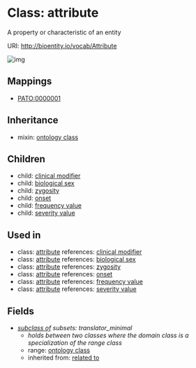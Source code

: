 # Class: attribute


A property or characteristic of an entity

URI: http://bioentity.io/vocab/Attribute

![img](http://yuml.me/diagram/nofunky/class/\[Attribute]^-\[BiologicalSex],%20\[Attribute]^-\[ClinicalModifier],%20\[Attribute]^-\[FrequencyValue],%20\[Attribute]^-\[Onset],%20\[Attribute]^-\[SeverityValue],%20\[Attribute]^-\[Zygosity],%20\[Attribute]-%20subclass_of%20%3F>\[OntologyClass],%20\[Attribute]uses%20-.->\[OntologyClass],%20)
## Mappings

 * [PATO:0000001](http://purl.obolibrary.org/obo/PATO_0000001)
## Inheritance

 *  mixin: [ontology class](OntologyClass.md)
## Children

 *  child: [clinical modifier](ClinicalModifier.md)
 *  child: [biological sex](BiologicalSex.md)
 *  child: [zygosity](Zygosity.md)
 *  child: [onset](Onset.md)
 *  child: [frequency value](FrequencyValue.md)
 *  child: [severity value](SeverityValue.md)
## Used in

 *  class: [attribute](Attribute.md) references: [clinical modifier](ClinicalModifier.md)
 *  class: [attribute](Attribute.md) references: [biological sex](BiologicalSex.md)
 *  class: [attribute](Attribute.md) references: [zygosity](Zygosity.md)
 *  class: [attribute](Attribute.md) references: [onset](Onset.md)
 *  class: [attribute](Attribute.md) references: [frequency value](FrequencyValue.md)
 *  class: [attribute](Attribute.md) references: [severity value](SeverityValue.md)
## Fields

 * _[subclass of](subclass_of.md) *subsets: translator_minimal*_
    * _holds between two classes where the domain class is a specialization of the range class_
    * range: [ontology class](OntologyClass.md)
    * inherited from: [related to](related_to.md)
